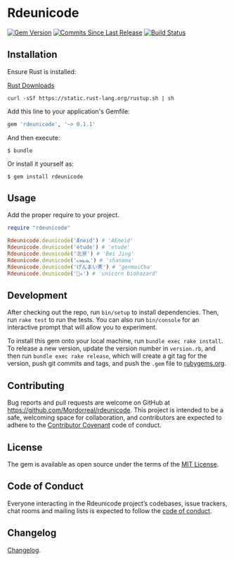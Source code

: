 # Rdeunicode

[![Gem Version](https://badge.fury.io/rb/rdeunicode.svg)](https://badge.fury.io/rb/rdeunicode)
[![Commits Since Last Release](https://img.shields.io/github/commits-since/Mordorreal/rdeunicode/v0.1.1.svg)](https://github.com/Mordorreal/rdeunicode/pulse)
[![Build Status](https://img.shields.io/appveyor/build/Mordorreal/rdeunicode)](https://github.com/Mordorreal/rdeunicode/actions)

## Installation

Ensure Rust is installed:

[Rust Downloads](https://www.rust-lang.org/downloads.html)

```
curl -sSf https://static.rust-lang.org/rustup.sh | sh
```

Add this line to your application's Gemfile:

```ruby
gem 'rdeunicode', '~> 0.1.1'
```

And then execute:

    $ bundle

Or install it yourself as:

    $ gem install rdeunicode

## Usage

Add the proper require to your project.

```ruby
require "rdeunicode"

Rdeunicode.deunicode('Æneid') # 'AEneid'
Rdeunicode.deunicode('étude') # 'etude'
Rdeunicode.deunicode('北亰') # 'Bei Jing'
Rdeunicode.deunicode('ᔕᓇᓇ') # 'shanana'
Rdeunicode.deunicode('げんまい茶') # 'genmaiCha'
Rdeunicode.deunicode('🦄☣') # 'unicorn biohazard'

```

## Development

After checking out the repo, run `bin/setup` to install dependencies. Then, run `rake test` to run the tests. You can also run `bin/console` for an interactive prompt that will allow you to experiment.

To install this gem onto your local machine, run `bundle exec rake install`. To release a new version, update the version number in `version.rb`, and then run `bundle exec rake release`, which will create a git tag for the version, push git commits and tags, and push the `.gem` file to [rubygems.org](https://rubygems.org).

## Contributing

Bug reports and pull requests are welcome on GitHub at https://github.com/Mordorreal/rdeunicode. This project is intended to be a safe, welcoming space for collaboration, and contributors are expected to adhere to the [Contributor Covenant](http://contributor-covenant.org) code of conduct.

## License

The gem is available as open source under the terms of the [MIT License](https://opensource.org/licenses/MIT).

## Code of Conduct

Everyone interacting in the Rdeunicode project’s codebases, issue trackers, chat rooms and mailing lists is expected to follow the [code of conduct](https://github.com/Mordorreal/rdeunicode/blob/master/CODE_OF_CONDUCT.md).

## Changelog

[Changelog](https://github.com/Mordorreal/rdeunicode/blob/master/CHANGELOG.md).

